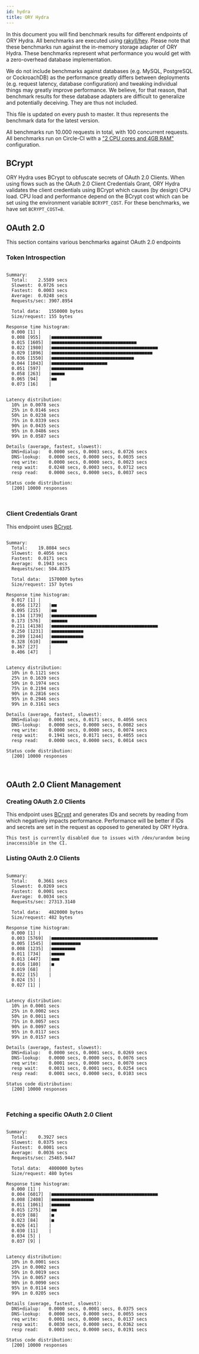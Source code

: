 ```yaml
---
id: hydra
title: ORY Hydra
---
```


In this document you will find benchmark results for different endpoints of ORY
Hydra. All benchmarks are executed using
[rakyll/hey](https://github.com/rakyll/hey). Please note that these benchmarks
run against the in-memory storage adapter of ORY Hydra. These benchmarks
represent what performance you would get with a zero-overhead database
implementation.

We do not include benchmarks against databases (e.g. MySQL, PostgreSQL or
CockroachDB) as the performance greatly differs between deployments (e.g.
request latency, database configuration) and tweaking individual things may
greatly improve performance. We believe, for that reason, that benchmark results
for these database adapters are difficult to generalize and potentially
deceiving. They are thus not included.

This file is updated on every push to master. It thus represents the benchmark
data for the latest version.

All benchmarks run 10.000 requests in total, with 100 concurrent requests. All
benchmarks run on Circle-CI with a
["2 CPU cores and 4GB RAM"](https://support.circleci.com/hc/en-us/articles/360000489307-Why-do-my-tests-take-longer-to-run-on-CircleCI-than-locally-)
configuration.

## BCrypt

ORY Hydra uses BCrypt to obfuscate secrets of OAuth 2.0 Clients. When using
flows such as the OAuth 2.0 Client Credentials Grant, ORY Hydra validates the
client credentials using BCrypt which causes (by design) CPU load. CPU load and
performance depend on the BCrypt cost which can be set using the environment
variable `BCRYPT_COST`. For these benchmarks, we have set `BCRYPT_COST=8`.

## OAuth 2.0

This section contains various benchmarks against OAuth 2.0 endpoints

### Token Introspection

```

Summary:
  Total:	2.5589 secs
  Slowest:	0.0726 secs
  Fastest:	0.0003 secs
  Average:	0.0248 secs
  Requests/sec:	3907.8954

  Total data:	1550000 bytes
  Size/request:	155 bytes

Response time histogram:
  0.000 [1]	|
  0.008 [955]	|■■■■■■■■■■■■■■■■■■■
  0.015 [1605]	|■■■■■■■■■■■■■■■■■■■■■■■■■■■■■■■■
  0.022 [1980]	|■■■■■■■■■■■■■■■■■■■■■■■■■■■■■■■■■■■■■■■■
  0.029 [1896]	|■■■■■■■■■■■■■■■■■■■■■■■■■■■■■■■■■■■■■■
  0.036 [1550]	|■■■■■■■■■■■■■■■■■■■■■■■■■■■■■■■
  0.044 [1043]	|■■■■■■■■■■■■■■■■■■■■■
  0.051 [597]	|■■■■■■■■■■■■
  0.058 [263]	|■■■■■
  0.065 [94]	|■■
  0.073 [16]	|


Latency distribution:
  10% in 0.0078 secs
  25% in 0.0146 secs
  50% in 0.0238 secs
  75% in 0.0339 secs
  90% in 0.0435 secs
  95% in 0.0486 secs
  99% in 0.0587 secs

Details (average, fastest, slowest):
  DNS+dialup:	0.0000 secs, 0.0003 secs, 0.0726 secs
  DNS-lookup:	0.0000 secs, 0.0000 secs, 0.0035 secs
  req write:	0.0000 secs, 0.0000 secs, 0.0023 secs
  resp wait:	0.0248 secs, 0.0003 secs, 0.0712 secs
  resp read:	0.0000 secs, 0.0000 secs, 0.0037 secs

Status code distribution:
  [200]	10000 responses



```

### Client Credentials Grant

This endpoint uses [BCrypt](#bcrypt).

```

Summary:
  Total:	19.8084 secs
  Slowest:	0.4056 secs
  Fastest:	0.0171 secs
  Average:	0.1943 secs
  Requests/sec:	504.8375

  Total data:	1570000 bytes
  Size/request:	157 bytes

Response time histogram:
  0.017 [1]	|
  0.056 [172]	|■■
  0.095 [215]	|■■
  0.134 [1739]	|■■■■■■■■■■■■■■■■■
  0.173 [576]	|■■■■■■
  0.211 [4138]	|■■■■■■■■■■■■■■■■■■■■■■■■■■■■■■■■■■■■■■■■
  0.250 [1231]	|■■■■■■■■■■■■
  0.289 [1244]	|■■■■■■■■■■■■
  0.328 [610]	|■■■■■■
  0.367 [27]	|
  0.406 [47]	|


Latency distribution:
  10% in 0.1121 secs
  25% in 0.1639 secs
  50% in 0.1974 secs
  75% in 0.2194 secs
  90% in 0.2816 secs
  95% in 0.2946 secs
  99% in 0.3161 secs

Details (average, fastest, slowest):
  DNS+dialup:	0.0001 secs, 0.0171 secs, 0.4056 secs
  DNS-lookup:	0.0000 secs, 0.0000 secs, 0.0082 secs
  req write:	0.0000 secs, 0.0000 secs, 0.0074 secs
  resp wait:	0.1941 secs, 0.0171 secs, 0.4055 secs
  resp read:	0.0000 secs, 0.0000 secs, 0.0014 secs

Status code distribution:
  [200]	10000 responses



```

## OAuth 2.0 Client Management

### Creating OAuth 2.0 Clients

This endpoint uses [BCrypt](#bcrypt) and generates IDs and secrets by reading
from which negatively impacts performance. Performance will be better if IDs and
secrets are set in the request as opposed to generated by ORY Hydra.

```
This test is currently disabled due to issues with /dev/urandom being inaccessible in the CI.
```

### Listing OAuth 2.0 Clients

```

Summary:
  Total:	0.3661 secs
  Slowest:	0.0269 secs
  Fastest:	0.0001 secs
  Average:	0.0034 secs
  Requests/sec:	27313.3140

  Total data:	4820000 bytes
  Size/request:	482 bytes

Response time histogram:
  0.000 [1]	|
  0.003 [5769]	|■■■■■■■■■■■■■■■■■■■■■■■■■■■■■■■■■■■■■■■■
  0.005 [1545]	|■■■■■■■■■■■
  0.008 [1235]	|■■■■■■■■■
  0.011 [734]	|■■■■■
  0.013 [447]	|■■■
  0.016 [180]	|■
  0.019 [68]	|
  0.022 [15]	|
  0.024 [5]	|
  0.027 [1]	|


Latency distribution:
  10% in 0.0001 secs
  25% in 0.0002 secs
  50% in 0.0011 secs
  75% in 0.0057 secs
  90% in 0.0097 secs
  95% in 0.0117 secs
  99% in 0.0157 secs

Details (average, fastest, slowest):
  DNS+dialup:	0.0000 secs, 0.0001 secs, 0.0269 secs
  DNS-lookup:	0.0000 secs, 0.0000 secs, 0.0076 secs
  req write:	0.0001 secs, 0.0000 secs, 0.0070 secs
  resp wait:	0.0031 secs, 0.0001 secs, 0.0254 secs
  resp read:	0.0001 secs, 0.0000 secs, 0.0103 secs

Status code distribution:
  [200]	10000 responses



```

### Fetching a specific OAuth 2.0 Client

```

Summary:
  Total:	0.3927 secs
  Slowest:	0.0375 secs
  Fastest:	0.0001 secs
  Average:	0.0036 secs
  Requests/sec:	25465.9447

  Total data:	4800000 bytes
  Size/request:	480 bytes

Response time histogram:
  0.000 [1]	|
  0.004 [6017]	|■■■■■■■■■■■■■■■■■■■■■■■■■■■■■■■■■■■■■■■■
  0.008 [2408]	|■■■■■■■■■■■■■■■■
  0.011 [1061]	|■■■■■■■
  0.015 [275]	|■■
  0.019 [88]	|■
  0.023 [84]	|■
  0.026 [41]	|
  0.030 [11]	|
  0.034 [5]	|
  0.037 [9]	|


Latency distribution:
  10% in 0.0001 secs
  25% in 0.0002 secs
  50% in 0.0019 secs
  75% in 0.0057 secs
  90% in 0.0090 secs
  95% in 0.0114 secs
  99% in 0.0205 secs

Details (average, fastest, slowest):
  DNS+dialup:	0.0000 secs, 0.0001 secs, 0.0375 secs
  DNS-lookup:	0.0000 secs, 0.0000 secs, 0.0055 secs
  req write:	0.0001 secs, 0.0000 secs, 0.0137 secs
  resp wait:	0.0030 secs, 0.0000 secs, 0.0362 secs
  resp read:	0.0003 secs, 0.0000 secs, 0.0191 secs

Status code distribution:
  [200]	10000 responses



```
